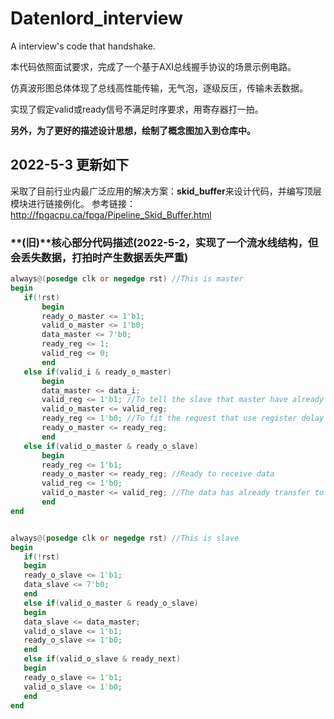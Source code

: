 # Datenlord_interview
 A interview's code that handshake.
 
 本代码依照面试要求，完成了一个基于AXI总线握手协议的场景示例电路。
 
 仿真波形图总体体现了总线高性能传输，无气泡，逐级反压，传输未丢数据。
 
 实现了假定valid或ready信号不满足时序要求，用寄存器打一拍。
 
  **另外，为了更好的描述设计思想，绘制了概念图加入到仓库中。**
 
## 2022-5-3 更新如下
采取了目前行业内最广泛应用的解决方案：**skid_buffer**来设计代码，并编写顶层模块进行链接例化。
参考链接：http://fpgacpu.ca/fpga/Pipeline_Skid_Buffer.html
 

 


### **(旧)**核心部分代码描述(2022-5-2，实现了一个流水线结构，但会丢失数据，打拍时产生数据丢失严重)
 ```verilog
 always@(posedge clk or negedge rst) //This is master
begin
	if(!rst)
		begin
		ready_o_master <= 1'b1;
		valid_o_master <= 1'b0;
		data_master <= 7'b0;
		ready_reg <= 1;
		valid_reg <= 0;
		end
	else if(valid_i & ready_o_master)
		begin
		data_master <= data_i;
		valid_reg <= 1'b1; //To tell the slave that master have already to transfer the information
		valid_o_master <= valid_reg;
		ready_reg <= 1'b0; //To fit the request that use register delay one beat
		ready_o_master <= ready_reg; 
		end
	else if(valid_o_master & ready_o_slave)
		begin
		ready_reg <= 1'b1;
		ready_o_master <= ready_reg; //Ready to receive data
		valid_reg <= 1'b0;
		valid_o_master <= valid_reg; //The data has already transfer to slave
		end
end


always@(posedge clk or negedge rst) //This is slave
begin
	if(!rst)
	begin
	ready_o_slave <= 1'b1;
	data_slave <= 7'b0;
	end
	else if(valid_o_master & ready_o_slave)
	begin
	data_slave <= data_master;
	valid_o_slave <= 1'b1; 
	ready_o_slave <= 1'b0;
	end
	else if(valid_o_slave & ready_next)
	begin
	ready_o_slave <= 1'b1;
	valid_o_slave <= 1'b0;
	end
end
